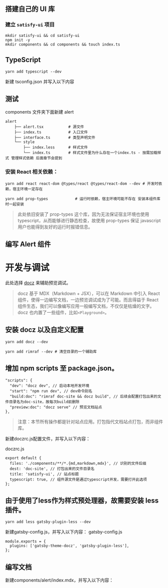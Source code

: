 ## 搭建自己的 UI 库

### 建立 `satisfy-ui` 项目

```deep
mkdir satisfy-ui && cd satisfy-ui
npm init -y
mkdir components && cd components && touch index.ts
```

## TypeScript

```
yarn add typescript --dev
```

新建 tsconfig.json 并写入以下内容

## 测试

components 文件夹下面新建 alert

```
alert
    ├── alert.tsx           # 源文件
    ├── index.ts            # 入口文件
    ├── interface.ts        # 类型声明文件
    └── style
        ├── index.less      # 样式文件
        └── index.ts        # 样式文件里为什么存在一个index.ts - 按需加载样式 管理样式依赖 后面章节会提到
```

### 安装 React 相关依赖：

```
yarn add react react-dom @types/react @types/react-dom --dev # 开发时依赖，宿主环境一定存在

yarn add prop-types            # 运行时依赖，宿主环境可能不存在 安装本组件库时一起安装
```

> 此处依旧安装了 prop-types 这个库，因为无法保证宿主环境也使用 typescript，从而能够进行静态检查，故使用 prop-types 保证 javascript 用户也能得到友好的运行时报错信息。

## 编写 Alert 组件

# 开发与调试

此处选择 [docz](https://github.com/doczjs/docz) 来辅助预览调试。

> docz 基于 MDX（Markdown + JSX），可以在 Markdown 中引入 React 组件，使得一边编写文档，一边预览调试成为了可能。而且得益于 React 组件生态，我们可以像编写应用一般编写文档，不仅仅是枯燥的文字。docz 也内置了一些组件，比如`<Playground>`。

## 安装 docz 以及自定义配置
```
yarn add docz --dev

yarn add rimraf --dev # 清空目录的一个辅助库
```

## 增加 npm scripts 至 package.json。
```
"scripts": {
  "dev": "docz dev", // 启动本地开发环境
  "start": "npm run dev", // dev命令别名
  "build:doc": "rimraf doc-site && docz build", // 后续会配置打包出来的文件目录名为doc-site，故每次build前删除
  "preview:doc": "docz serve" // 预览文档站点
},
```

> 注意：本节所有操作都是针对站点应用。打包指代文档站点打包，而非组件库。

新建doczrc.js配置文件，并写入以下内容：

doczrc.js

```
export default {
  files: './components/**/*.{md,markdown,mdx}', // 识别的文件后缀
  dest: 'doc-site', // 打包出来的文件目录名
  title: 'satisfy-ui', // 站点标题
  typescript: true, // 组件源文件是通过typescript开发，需要打开此选项
};
```

## 由于使用了less作为样式预处理器，故需要安装 less 插件。
```
yarn add less gatsby-plugin-less --dev
```

新建gatsby-config.js，并写入以下内容：
gatsby-config.js
```
module.exports = {
  plugins: ['gatsby-theme-docz', 'gatsby-plugin-less'],
};
```

## 编写文档
新建components/alert/index.mdx，并写入以下内容：
